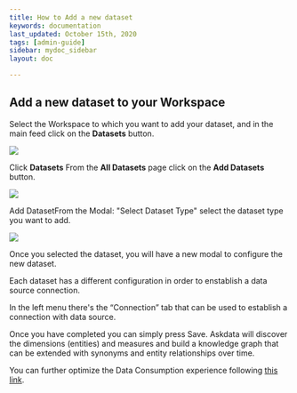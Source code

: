 ```yaml
---
title: How to Add a new dataset
keywords: documentation
last_updated: October 15th, 2020
tags: [admin-guide]
sidebar: mydoc_sidebar
layout: doc

---
```


## Add a new dataset to your Workspace

Select the Workspace to which you want to add your dataset, and in the main feed click on the **Datasets** button.

![](https://uploads-ssl.webflow.com/5dff758010bfa7356f98e395/5f1ee2f92f5cd23c1b7d2af5_01%20-%20Add%20Dataset.png)

Click **Datasets** From the **All Datasets** page click on the **Add Datasets** button.

![](https://uploads-ssl.webflow.com/5dff758010bfa7356f98e395/5f1eedf4e65b165439c0fc19_02-add%20dataset%20button.png)

Add DatasetFrom the Modal: "Select Dataset Type" select the dataset type you want to add.

![](https://uploads-ssl.webflow.com/5dff758010bfa7356f98e395/5f1ef199e65b161a2dc105e8_dataset%20modal.png)

Once you selected the dataset, you will have a new modal to configure the new dataset. 

Each dataset has a different configuration in order to enstablish a data source connection.

In the left menu there's the “Connection” tab that can be used to establish a connection with data source.

Once you have completed you can simply press Save. Askdata will discover the dimensions (entities) and measures and build a knowledge graph that can be extended with synonyms and entity relationships over time.

You can further optimize the Data Consumption experience following [this link](/docs/how-to-configure-your-dataset).
